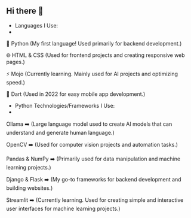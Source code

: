## Hi there 👋
- Languages I Use:
- 
🐍 Python (My first language! Used primarily for backend development.)

🌐 HTML & CSS (Used for frontend projects and creating responsive web pages.)

⚡ Mojo (Currently learning. Mainly used for AI projects and optimizing speed.)

📱 Dart (Used in 2022 for easy mobile app development.)

- Python Technologies/Frameworks I Use:
- 
Ollama ➡️ (Large language model used to create AI models that can understand and generate human language.)

OpenCV ➡️ (Used for computer vision projects and automation tasks.)

Pandas & NumPy ➡️ (Primarily used for data manipulation and machine learning projects.)

Django & Flask ➡️ (My go-to frameworks for backend development and building websites.)

Streamlit ➡️ (Currently learning. Used for creating simple and interactive user interfaces for machine learning projects.)

